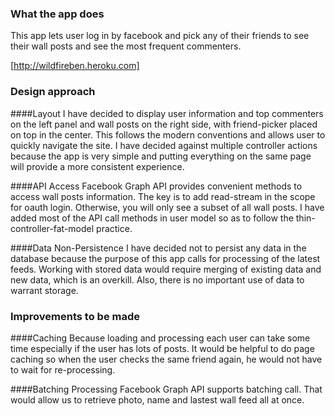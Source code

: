 ### What the app does
This app lets user log in by facebook and pick any of their friends to see their wall posts and see the most frequent commenters. 

[http://wildfireben.heroku.com]

### Design approach
####Layout 
I have decided to display user information and top commenters on the left panel and wall posts on the right side, with friend-picker placed on top in the center. This follows the modern conventions and allows user to quickly navigate the site. I have decided against multiple controller actions because the app is very simple and putting everything on the same page will provide a more consistent experience. 

####API Access
Facebook Graph API provides convenient methods to access wall posts information. The key is to add read-stream in the scope for oauth login. Otherwise, you will only see a subset of all wall posts. I have added most of the API call methods in user model so as to follow the thin-controller-fat-model practice. 

####Data Non-Persistence
I have decided not to persist any data in the database because the purpose of this app calls for processing of the latest feeds. Working with stored data would require merging of existing data and new data, which is an overkill. Also, there is no important use of data to warrant storage.


### Improvements to be made
####Caching
Because loading and processing each user can take some time especially if the user has lots of posts. It would be helpful to do page caching so when the user checks the same friend again, he would not have to wait for re-processing. 

####Batching Processing
Facebook Graph API supports batching call. That would allow us to retrieve photo, name and lastest wall feed all at once. 

